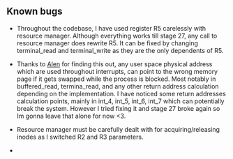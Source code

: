 ## Known bugs

- Throughout the codebase, I have used register R5 carelessly with resource manager. Although everything works till stage 27, any call to resource manager does rewrite R5. It can be fixed by changing terminal_read and terminal_write as they are the only dependents of R5.

- Thanks to [Alen](https://github.com/Anonymous-AAA) for finding this out, any user space physical address which are used throughout interrupts, can point to the wrong memory page if it gets swapped while the process is blocked. Most notably in buffered_read, termina_read, and any other return address calculation depending on the implementation. I have noticed some return addresses calculation points, mainly in int_4, int_5, int_6, int_7 which can potentially break the system. However I tried fixing it and stage 27 broke again so Im gonna leave that alone for now <3.

- Resource manager must be carefully dealt with for acquiring/releasing inodes as I switched R2 and R3 parameters.

-


